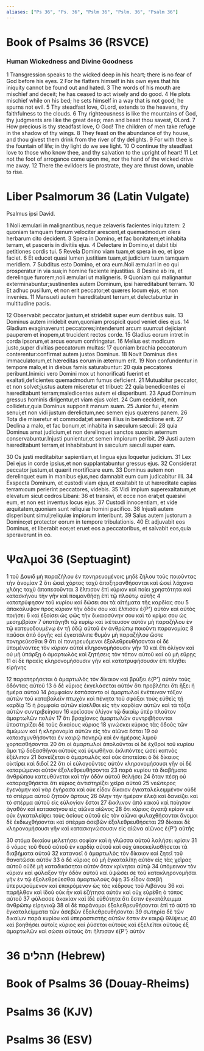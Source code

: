 ```yaml
---
aliases: ["Ps 36", "Ps. 36", "Pslm 36", "Pslm. 36", "Psalm 36"]
---
```



# Book of Psalms 36 (RSVCE)

### Human Wickedness and Divine Goodness
1 Transgression speaks to the wicked deep in his heart; there is no fear of God before his eyes.
2 For he flatters himself in his own eyes that his iniquity cannot be found out and hated.
3 The words of his mouth are mischief and deceit; he has ceased to act wisely and do good.
4 He plots mischief while on his bed; he sets himself in a way that is not good; he spurns not evil.
5 Thy steadfast love, OLord, extends to the heavens, thy faithfulness to the clouds.
6 Thy righteousness is like the mountains of God, thy judgments are like the great deep; man and beast thou savest, OLord.
7 How precious is thy steadfast love, O God! The children of men take refuge in the shadow of thy wings.
8 They feast on the abundance of thy house, and thou givest them drink from the river of thy delights.
9 For with thee is the fountain of life; in thy light do we see light.
10 O continue thy steadfast love to those who know thee, and thy salvation to the upright of heart!
11 Let not the foot of arrogance come upon me, nor the hand of the wicked drive me away.
12 There the evildoers lie prostrate, they are thrust down, unable to rise.


# Liber Psalmorum 36 (Latin Vulgate)

 Psalmus ipsi David.

1 Noli æmulari in malignantibus,neque zelaveris facientes iniquitatem:
2 quoniam tamquam fœnum velociter arescent,et quemadmodum olera herbarum cito decident.
3 Spera in Domino, et fac bonitatem;et inhabita terram, et pasceris in divitiis ejus.
4 Delectare in Domino,et dabit tibi petitiones cordis tui.
5 Revela Domino viam tuam,et spera in eo, et ipse faciet.
6 Et educet quasi lumen justitiam tuam,et judicium tuum tamquam meridiem.
7 Subditus esto Domino, et ora eum.Noli æmulari in eo qui prosperatur in via sua;in homine faciente injustitias.
8 Desine ab ira, et derelinque furorem;noli æmulari ut maligneris.
9 Quoniam qui malignantur exterminabuntur;sustinentes autem Dominum, ipsi hæreditabunt terram.
10 Et adhuc pusillum, et non erit peccator;et quæres locum ejus, et non invenies.
11 Mansueti autem hæreditabunt terram,et delectabuntur in multitudine pacis.

12 Observabit peccator justum,et stridebit super eum dentibus suis.
13 Dominus autem irridebit eum,quoniam prospicit quod veniet dies ejus.
14 Gladium evaginaverunt peccatores;intenderunt arcum suum:ut dejiciant pauperem et inopem,ut trucident rectos corde.
15 Gladius eorum intret in corda ipsorum,et arcus eorum confringatur.
16 Melius est modicum justo,super divitias peccatorum multas:
17 quoniam brachia peccatorum conterentur:confirmat autem justos Dominus.
18 Novit Dominus dies immaculatorum,et hæreditas eorum in æternum erit.
19 Non confundentur in tempore malo,et in diebus famis saturabuntur:
20 quia peccatores peribunt.Inimici vero Domini mox ut honorificati fuerint et exaltati,deficientes quemadmodum fumus deficient.
21 Mutuabitur peccator, et non solvet;justus autem miseretur et tribuet:
22 quia benedicentes ei hæreditabunt terram;maledicentes autem ei disperibunt.
23 Apud Dominum gressus hominis dirigentur,et viam ejus volet.
24 Cum ceciderit, non collidetur,quia Dominus supponit manum suam.
25 Junior fui, etenim senui;et non vidi justum derelictum,nec semen ejus quærens panem.
26 Tota die miseretur et commodat;et semen illius in benedictione erit.
27 Declina a malo, et fac bonum,et inhabita in sæculum sæculi:
28 quia Dominus amat judicium,et non derelinquet sanctos suos:in æternum conservabuntur.Injusti punientur,et semen impiorum peribit.
29 Justi autem hæreditabunt terram,et inhabitabunt in sæculum sæculi super eam.

30 Os justi meditabitur sapientiam,et lingua ejus loquetur judicium.
31 Lex Dei ejus in corde ipsius,et non supplantabuntur gressus ejus.
32 Considerat peccator justum,et quærit mortificare eum.
33 Dominus autem non derelinquet eum in manibus ejus,nec damnabit eum cum judicabitur illi.
34 Exspecta Dominum, et custodi viam ejus,et exaltabit te ut hæreditate capias terram:cum perierint peccatores, videbis.
35 Vidi impium superexaltatum,et elevatum sicut cedros Libani:
36 et transivi, et ecce non erat;et quæsivi eum, et non est inventus locus ejus.
37 Custodi innocentiam, et vide æquitatem,quoniam sunt reliquiæ homini pacifico.
38 Injusti autem disperibunt simul;reliquiæ impiorum interibunt.
39 Salus autem justorum a Domino;et protector eorum in tempore tribulationis.
40 Et adjuvabit eos Dominus, et liberabit eos;et eruet eos a peccatoribus, et salvabit eos,quia speraverunt in eo.


# Ψαλμοί 36 (Septuagint)

1 τοῦ Δαυιδ μὴ παραζήλου ἐν πονηρευομένοις μηδὲ ζήλου τοὺς ποιοῦντας τὴν ἀνομίαν
2 ὅτι ὡσεὶ χόρτος ταχὺ ἀποξηρανθήσονται καὶ ὡσεὶ λάχανα χλόης ταχὺ ἀποπεσοῦνται
3 ἔλπισον ἐπὶ κύριον καὶ ποίει χρηστότητα καὶ κατασκήνου τὴν γῆν καὶ ποιμανθήσῃ ἐπὶ τῷ πλούτῳ αὐτῆς
4 κατατρύφησον τοῦ κυρίου καὶ δώσει σοι τὰ αἰτήματα τῆς καρδίας σου
5 ἀποκάλυψον πρὸς κύριον τὴν ὁδόν σου καὶ ἔλπισον ἐ{P'} αὐτόν καὶ αὐτὸς ποιήσει
6 καὶ ἐξοίσει ὡς φῶς τὴν δικαιοσύνην σου καὶ τὸ κρίμα σου ὡς μεσημβρίαν
7 ὑποτάγηθι τῷ κυρίῳ καὶ ἱκέτευσον αὐτόν μὴ παραζήλου ἐν τῷ κατευοδουμένῳ ἐν τῇ ὁδῷ αὐτοῦ ἐν ἀνθρώπῳ ποιοῦντι παρανομίας
8 παῦσαι ἀπὸ ὀργῆς καὶ ἐγκατάλιπε θυμόν μὴ παραζήλου ὥστε πονηρεύεσθαι
9 ὅτι οἱ πονηρευόμενοι ἐξολεθρευθήσονται οἱ δὲ ὑπομένοντες τὸν κύριον αὐτοὶ κληρονομήσουσιν γῆν
10 καὶ ἔτι ὀλίγον καὶ οὐ μὴ ὑπάρξῃ ὁ ἁμαρτωλός καὶ ζητήσεις τὸν τόπον αὐτοῦ καὶ οὐ μὴ εὕρῃς
11 οἱ δὲ πραεῖς κληρονομήσουσιν γῆν καὶ κατατρυφήσουσιν ἐπὶ πλήθει εἰρήνης

12 παρατηρήσεται ὁ ἁμαρτωλὸς τὸν δίκαιον καὶ βρύξει ἐ{P'} αὐτὸν τοὺς ὀδόντας αὐτοῦ
13 ὁ δὲ κύριος ἐκγελάσεται αὐτόν ὅτι προβλέπει ὅτι ἥξει ἡ ἡμέρα αὐτοῦ
14 ῥομφαίαν ἐσπάσαντο οἱ ἁμαρτωλοί ἐνέτειναν τόξον αὐτῶν τοῦ καταβαλεῖν πτωχὸν καὶ πένητα τοῦ σφάξαι τοὺς εὐθεῖς τῇ καρδίᾳ
15 ἡ ῥομφαία αὐτῶν εἰσέλθοι εἰς τὴν καρδίαν αὐτῶν καὶ τὰ τόξα αὐτῶν συντριβείησαν
16 κρεῖσσον ὀλίγον τῷ δικαίῳ ὑπὲρ πλοῦτον ἁμαρτωλῶν πολύν
17 ὅτι βραχίονες ἁμαρτωλῶν συντριβήσονται ὑποστηρίζει δὲ τοὺς δικαίους κύριος
18 γινώσκει κύριος τὰς ὁδοὺς τῶν ἀμώμων καὶ ἡ κληρονομία αὐτῶν εἰς τὸν αἰῶνα ἔσται
19 οὐ καταισχυνθήσονται ἐν καιρῷ πονηρῷ καὶ ἐν ἡμέραις λιμοῦ χορτασθήσονται
20 ὅτι οἱ ἁμαρτωλοὶ ἀπολοῦνται οἱ δὲ ἐχθροὶ τοῦ κυρίου ἅμα τῷ δοξασθῆναι αὐτοὺς καὶ ὑψωθῆναι ἐκλιπόντες ὡσεὶ καπνὸς ἐξέλιπον
21 δανείζεται ὁ ἁμαρτωλὸς καὶ οὐκ ἀποτείσει ὁ δὲ δίκαιος οἰκτίρει καὶ διδοῖ
22 ὅτι οἱ εὐλογοῦντες αὐτὸν κληρονομήσουσι γῆν οἱ δὲ καταρώμενοι αὐτὸν ἐξολεθρευθήσονται
23 παρὰ κυρίου τὰ διαβήματα ἀνθρώπου κατευθύνεται καὶ τὴν ὁδὸν αὐτοῦ θελήσει
24 ὅταν πέσῃ οὐ καταραχθήσεται ὅτι κύριος ἀντιστηρίζει χεῖρα αὐτοῦ
25 νεώτερος ἐγενόμην καὶ γὰρ ἐγήρασα καὶ οὐκ εἶδον δίκαιον ἐγκαταλελειμμένον οὐδὲ τὸ σπέρμα αὐτοῦ ζητοῦν ἄρτους
26 ὅλην τὴν ἡμέραν ἐλεᾷ καὶ δανείζει καὶ τὸ σπέρμα αὐτοῦ εἰς εὐλογίαν ἔσται
27 ἔκκλινον ἀπὸ κακοῦ καὶ ποίησον ἀγαθὸν καὶ κατασκήνου εἰς αἰῶνα αἰῶνος
28 ὅτι κύριος ἀγαπᾷ κρίσιν καὶ οὐκ ἐγκαταλείψει τοὺς ὁσίους αὐτοῦ εἰς τὸν αἰῶνα φυλαχθήσονται ἄνομοι δὲ ἐκδιωχθήσονται καὶ σπέρμα ἀσεβῶν ἐξολεθρευθήσεται
29 δίκαιοι δὲ κληρονομήσουσι γῆν καὶ κατασκηνώσουσιν εἰς αἰῶνα αἰῶνος ἐ{P'} αὐτῆς

30 στόμα δικαίου μελετήσει σοφίαν καὶ ἡ γλῶσσα αὐτοῦ λαλήσει κρίσιν
31 ὁ νόμος τοῦ θεοῦ αὐτοῦ ἐν καρδίᾳ αὐτοῦ καὶ οὐχ ὑποσκελισθήσεται τὰ διαβήματα αὐτοῦ
32 κατανοεῖ ὁ ἁμαρτωλὸς τὸν δίκαιον καὶ ζητεῖ τοῦ θανατῶσαι αὐτόν
33 ὁ δὲ κύριος οὐ μὴ ἐγκαταλίπῃ αὐτὸν εἰς τὰς χεῖρας αὐτοῦ οὐδὲ μὴ καταδικάσηται αὐτόν ὅταν κρίνηται αὐτῷ
34 ὑπόμεινον τὸν κύριον καὶ φύλαξον τὴν ὁδὸν αὐτοῦ καὶ ὑψώσει σε τοῦ κατακληρονομῆσαι γῆν ἐν τῷ ἐξολεθρεύεσθαι ἁμαρτωλοὺς ὄψῃ
35 εἶδον ἀσεβῆ ὑπερυψούμενον καὶ ἐπαιρόμενον ὡς τὰς κέδρους τοῦ Λιβάνου
36 καὶ παρῆλθον καὶ ἰδοὺ οὐκ ἦν καὶ ἐζήτησα αὐτόν καὶ οὐχ εὑρέθη ὁ τόπος αὐτοῦ
37 φύλασσε ἀκακίαν καὶ ἰδὲ εὐθύτητα ὅτι ἔστιν ἐγκατάλειμμα ἀνθρώπῳ εἰρηνικῷ
38 οἱ δὲ παράνομοι ἐξολεθρευθήσονται ἐπὶ τὸ αὐτό τὰ ἐγκαταλείμματα τῶν ἀσεβῶν ἐξολεθρευθήσονται
39 σωτηρία δὲ τῶν δικαίων παρὰ κυρίου καὶ ὑπερασπιστὴς αὐτῶν ἐστιν ἐν καιρῷ θλίψεως
40 καὶ βοηθήσει αὐτοῖς κύριος καὶ ῥύσεται αὐτοὺς καὶ ἐξελεῖται αὐτοὺς ἐξ ἁμαρτωλῶν καὶ σώσει αὐτούς ὅτι ἤλπισαν ἐ{P'} αὐτόν


# 36 תהלים (Hebrew)


# Book of Psalms 36 (Douay-Rheims)


# Psalms 36 (KJV)


# Psalms 36 (ESV)

